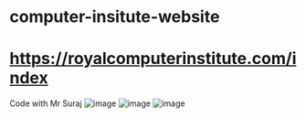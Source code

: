 # computer-insitute-website
# https://royalcomputerinstitute.com/index
Code with Mr Suraj
![image](https://github.com/user-attachments/assets/38f0f95d-208d-4c3c-aea4-d93999eb2f0b)
![image](https://github.com/user-attachments/assets/3fec13bf-7b85-40e3-8c35-c9af1dddfbbf)
![image](https://github.com/user-attachments/assets/7a1a2515-7b1c-4bd3-a8a8-38497775e1c5)
